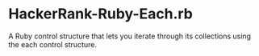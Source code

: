 # HackerRank-Ruby-Each.rb
A Ruby control structure that lets you iterate through its collections using the each control structure.



